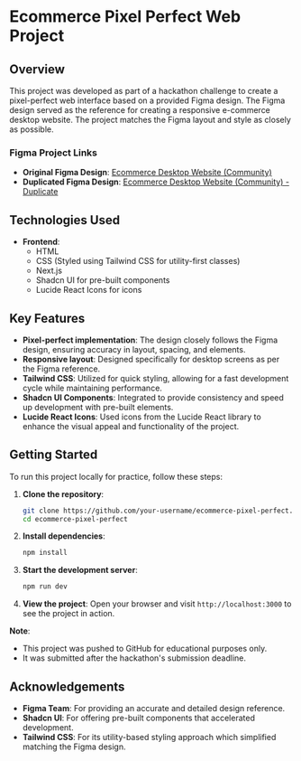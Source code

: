 # Ecommerce Pixel Perfect Web Project

## Overview
This project was developed as part of a hackathon challenge to create a pixel-perfect web interface based on a provided Figma design. The Figma design served as the reference for creating a responsive e-commerce desktop website. The project matches the Figma layout and style as closely as possible.

### Figma Project Links
- **Original Figma Design**: [Ecommerce Desktop Website (Community)](https://www.figma.com/design/zcuvkUTQoPsYnyvLvOL49Q/Ecommerce-Desktop-Website.-(Community)?node-id=0-1&p=f&t=LC62zbZrLsnT9AuF-0)
- **Duplicated Figma Design**: [Ecommerce Desktop Website (Community) - Duplicate](https://www.figma.com/design/w43PPygnNy50jXpiLlGRCt/Ecommerce-Desktop-Website.-(Community)-(Copy)?node-id=0-1&p=f&t=alwO6eMTZJu7yjNb-0)

## Technologies Used
- **Frontend**:
  - HTML
  - CSS (Styled using Tailwind CSS for utility-first classes)
  - Next.js
  - Shadcn UI for pre-built components
  - Lucide React Icons for icons

## Key Features
- **Pixel-perfect implementation**: The design closely follows the Figma design, ensuring accuracy in layout, spacing, and elements.
- **Responsive layout**: Designed specifically for desktop screens as per the Figma reference.
- **Tailwind CSS**: Utilized for quick styling, allowing for a fast development cycle while maintaining performance.
- **Shadcn UI Components**: Integrated to provide consistency and speed up development with pre-built elements.
- **Lucide React Icons**: Used icons from the Lucide React library to enhance the visual appeal and functionality of the project.

## Getting Started
To run this project locally for practice, follow these steps:

1. **Clone the repository**:
   ```bash
   git clone https://github.com/your-username/ecommerce-pixel-perfect.git
   cd ecommerce-pixel-perfect
   ```

2. **Install dependencies**:
   ```bash
   npm install
   ```

3. **Start the development server**:
   ```bash
   npm run dev
   ```

4. **View the project**:
   Open your browser and visit `http://localhost:3000` to see the project in action.

**Note**:
- This project was pushed to GitHub for educational purposes only.
- It was submitted after the hackathon's submission deadline.

## Acknowledgements
- **Figma Team**: For providing an accurate and detailed design reference.
- **Shadcn UI**: For offering pre-built components that accelerated development.
- **Tailwind CSS**: For its utility-based styling approach which simplified matching the Figma design.

